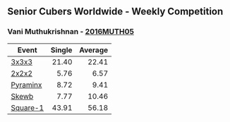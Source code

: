## Senior Cubers Worldwide - Weekly Competition
### Vani Muthukrishnan - [2016MUTH05](https://www.worldcubeassociation.org/persons/2016MUTH05)

| Event | Single | Average |
| -- | --: | --: |
| [3x3x3](vani_muthukrishnan/333.md) | 21.40 | 22.41 |
| [2x2x2](vani_muthukrishnan/222.md) | 5.76 | 6.57 |
| [Pyraminx](vani_muthukrishnan/pyram.md) | 8.72 | 9.41 |
| [Skewb](vani_muthukrishnan/skewb.md) | 7.77 | 10.46 |
| [Square-1](vani_muthukrishnan/sq1.md) | 43.91 | 56.18 |

<!-- Global site tag (gtag.js) - Google Analytics -->
<script async src="https://www.googletagmanager.com/gtag/js?id=UA-86348435-3"></script>
<script>window.dataLayer = window.dataLayer || []; function gtag() {dataLayer.push(arguments);} gtag('js', new Date()); gtag('config', 'UA-86348435-3');</script>
